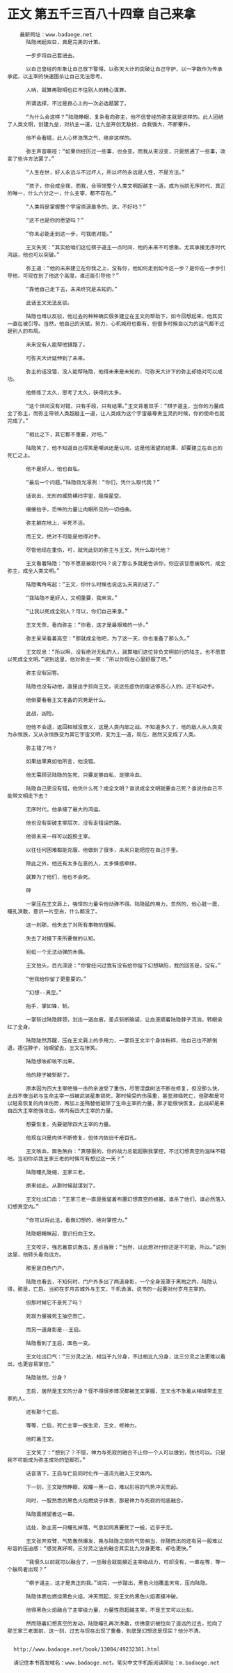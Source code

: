 # 正文 第五千三百八十四章 自己来拿
        最新网址：www.badaoge.net
          陆隐闭起双目，真是完美的计策。
      
          一步步将自己套进去。
      
          以自己曾经的形象让自己放下警惕，以弥天大计的突破让自己守护，以一字数作为传承承诺，以主宰的快速围杀让自己无法思考。
      
          人呐，就算再聪明也扛不住别人的精心谋算。
      
          所谓选择，不过是良心上的一次必选题罢了。
      
          “为什么会这样？”陆隐睁眼，复杂看向弥主，他不信曾经的弥主就是这样的。此人团结了人类文明，创建九垒，对抗主一道，让九垒开创无敌技，自我强大，不断攀升。
      
          他不会看错，此人心怀浩荡之气，绝非这样的。
      
          弥主声音嘶哑：“如果你经历过一些事，也会变。而我从来没变，只是想通了一些事，改变了些许方法罢了。”
      
          “人生在世，好人永远斗不过坏人，所以坏的永远是人性，不是方法。”
      
          “孩子，你会成全我，而我，会带领整个人类文明超越主一道，成为当前无序时代，真正的唯一，什么六分之一，什么主宰，都不存在。”
      
          “人类将是掌握整个宇宙资源最多的，这，不好吗？”
      
          “这不也是你的愿望吗？”
      
          “你未必能走到这一步，可我绝对能。”
      
          王文失笑：“其实给咱们这位棋子道主一点时间，他的未来不可想象。尤其承接无序时代鸿运，他也可以突破。”
      
          弥主道：“他的未来建立在你我之上，没有你，他如何走到如今这一步？是你在一步步引导他，可现在到了他这个高度，谁还能引导他？”
      
          “靠他自己走下去，未来终究是未知的。”
      
          此话王文无法反驳。
      
          陆隐也难以反驳，他过去的种种确实很多建立在王文的帮助下，如今回想起来，他其实一直在被引导。当然，他自己的天赋，努力，心机城府也都有，但很多时候自以为的运气都不过是别人的布局。
      
          未来没有人能帮他铺路了。
      
          可弥天大计延伸到了未来。
      
          弥主的话没错，没人能帮陆隐，他得未来是未知的，可弥天大计下的弥主却绝对可以成功。
      
          他修炼了太久，思考了太久，获得的太多。
      
          “这个世间没有对错，只有手段，只有结果。”王文背着双手：“棋子道主，当你的力量成全了弥主，而弥主带领人类超越主一道，让人类成为这个宇宙最尊贵生灵的时候，你的使命也就完成了。”
      
          “相比之下，其它都不重要，对吧。”
      
          陆隐笑了，他不知道自己得笑是嘲讽还是认同，这是他渴望的结果，却要建立在自己的死亡之上。
      
          他不是好人，他也自私。
      
          “最后一个问题。”陆隐目光凛冽：“你们，凭什么取代我？”
      
          话说出，无形的威势横扫宇宙，摇曳星空。
      
          缓缓抬手，恐怖的力量让肉眼所见的一切扭曲。
      
          弥主躺在地上，半死不活。
      
          而王文，绝对不可能是他得对手。
      
          尽管他现在重伤，可，就凭此刻的弥主与王文，凭什么取代他？
      
          王文看着陆隐：“你不愿意被取代吗？说了那么多就是告诉你，你应该甘愿被取代，成全弥主，成全人类文明。”
      
          陆隐嘴角弯起：“王文，你什么时候也说这么天真的话了。”
      
          “我陆隐不是好人，文明重要，我来背。”
      
          “让我以死成全别人？可以，你们自己来拿。”
      
          王文无奈，看向弥主：“你看，这才是最艰难的一步。”
      
          弥主呆呆看着高空：“那就成全他吧，为了这一天，你也准备了那么久。”
      
          王文叹息：“所以啊，没有绝对无私的人，就算咱们这位背负文明前行的陆主，也不愿意以死成全文明。”说到这里，他对弥主一笑：“所以你现在心里舒服了吧。”
      
          弥主没有回答。
      
          陆隐也没有动他，直接出手抓向王文。说这些虚伪的废话够恶心人的。还不如动手。
      
          他倒要看看王文准备的究竟是什么。
      
          此战，凶险。
      
          但他不会退，返回相城没意义，这是人类内部之战。不知道多久了，他的敌人从人类变为永恒族，又从永恒族变为其它宇宙文明，变为主一道，现在，居然又变成了人类。
      
          弥主错了吗？
      
          如果结果真如他所言，他没错。
      
          他无需顾忌陆隐的生死，只要足够自私，足够冷血。
      
          陆隐自己更没有错，他凭什么死？成全文明？谁说成全文明就要自己死？谁说他自己不能带文明走下去？
      
          无序时代，他承接了最大的鸿运。
      
          他也没有突破主宰层次，没有走错误的路。
      
          他得未来一样可以超脱主宰。
      
          以往任何困难都能克服，他做到了很多，未来只能把控在自己手里。
      
          除此之外，他还有太多在意的人，太多情感牵绊。
      
          就算为了他们，他也不会死。
      
          砰
      
          一掌压在王文肩上，强悍的力量令他动弹不得。陆隐猛的用力，忽然的，他心脏一震，瞳孔涣散，意识一片空白，什么都没了。
      
          这一刹那，他失去了对所有事物的理解。
      
          失去了对接下来所要做的认知。
      
          宛如一个无法动弹的木偶。
      
          王文抬头，目光深邃：“你曾经问过我有没有给你留下幻想缺陷，我的回答是，没有。”
      
          “但我给你留了更重要的。”
      
          “幻想--真空。”
      
          抬手，掌如锋，斩。
      
          一掌斩过陆隐脖颈，划出一道血痕，差点斩断脑袋，让血液顺着陆隐脖子流淌，转眼染红了全身。
      
          陆隐陡然苏醒，压在王文肩上的手用力，一掌将王文半个身体粉碎，他自己也不断倒退，捂住脖子，抬眼望去，王文在惨笑。
      
          陆隐想咳却咳不出来。
      
          他的脖子被斩断了。
      
          原本因为四大主宰绝强一击的余波受了重伤，尽管涅盘树法不断在修复，但没那么快，此战不像当初与生命主宰一战被武装星象锁死，那时候受的伤虽重，甚至濒临死亡，但那都是可以轻易恢复的肉体伤势，再加上圣殇替他驱除了生命主宰的力量，那才能很快恢复。此战却是来自四大主宰绝强攻击，体内有四大主宰的力量。
      
          想要恢复，先要驱除四大主宰的力量。
      
          他现在只是肉体不断修复，但体内依旧千疮百孔。
      
          王文咳血，面色煞白：“真够狠的，你的战力总能超脱我掌控，不过幻想真空的滋味不错吧。当初你杀我王家三老的时候可有想过这一天？”
      
          陆隐瞳孔陡缩，王家三老。
      
          原来如此。从那时候就谋划了。
      
          王文吐出口血：“王家三老一直是我留着布置幻想真空的根基，谁杀了他们，谁必然落入幻想真空内。”
      
          “你可以将此法，看做幻想的，绝对掌控力。”
      
          陆隐眼睛眯起，意识扫向王文。
      
          王文咬牙，强忍着意识轰击，差点昏厥：“当然，以此想对付你还是不可能，所以。”说到这里，他转头看向远方。
      
          那里是白色门户。
      
          陆隐也看去，不知何时，门户外多出了两道身影，一个全身笼罩于黑袍之内，陆隐认得，那是，亡启。当初在岁月古城外与王文，千机诡演，说书的一起要对付岁月主宰的。
      
          但那时候它不是死了吗？
      
          死寂力量被死主抽空而亡。
      
          而另一道身影是--王启。
      
          陆隐看到了王启，面色一变。
      
          王文吐出口气：“三分灵之法，相当于九分身，不过相比九分身，这三分灵之法更难以看出，也更容易掌控。”
      
          陆隐骇然，分身？
      
          王启，居然是王文的分身？怪不得很多情况都被王文掌握，王文也不急着从相城带走王家的人。
      
          还有那个亡启。
      
          等等，亡启，死亡主宰一族生灵，王文，修神力。
      
          他盯着王文。
      
          王文笑了：“想到了？不错，神力与死寂的融合不止你一个人可以做到，我也可以。只是我不可能成为弥主成功的垫脚石。”
      
          话音落下，王启与亡启同时化作一道流光融入王文体内。
      
          下一刻，王文陡然睁眼，双瞳一黑一白，难以形容的气势冲天而起。
      
          同时，一股熟悉的黑色火焰燃烧于体表，那是神力与死寂的彻底融合。
      
          陆隐震撼望着这一幕。
      
          远处，弥主另一只瞳孔掉落，气息如同真要死了一般，近乎于无。
      
          王文张开双臂，气势轰然爆发，竟与陆隐之前的气势相当，伴随而出的还有另一股难以形容的压迫感：“感觉真好啊，三分灵之法的融合其实比九分身更难，却也更快。”
      
          “我很久以前就可以融合了，一旦融合就能接近主宰级战力，可却没有，一直在等，等一个破局者出现？”
      
          “棋子道主，这才是真正的我。”说完，一步踏出，黑色火焰覆盖天穹，压向陆隐。
      
          陆隐体表也燃烧黑色火焰，冲天而起，将王文的黑色火焰直接冲破。
      
          他得黑色火焰融合了主宰级力量，力量性质超越主宰，不是王文可以比拟。
      
          然而随着幻想真空的发动，陆隐瞳孔再次涣散，仿佛意识被拉向了遥远的过去，拉向了那王家三老面前，这一刻，过去与现在出现了重叠，到底是幻想还是现实？他分不清。
      
      
      http://www.badaoge.net/book/13084/49232381.html
      
      请记住本书首发域名：www.badaoge.net。笔尖中文手机版阅读网址：m.badaoge.net